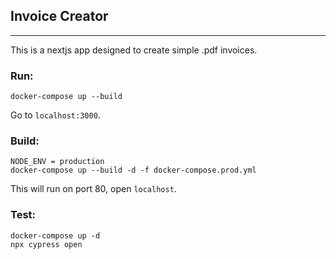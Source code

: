 ## Invoice Creator

---

This is a nextjs app designed to create simple .pdf invoices.

### Run:

```
docker-compose up --build
```

Go to `localhost:3000`.

### Build:

```
NODE_ENV = production
docker-compose up --build -d -f docker-compose.prod.yml
```

This will run on port 80, open `localhost`.

### Test:

```
docker-compose up -d
npx cypress open
```

